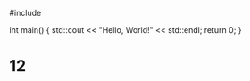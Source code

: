 #include <iostream>

int main() {
    std::cout << "Hello, World!" << std::endl;
    return 0;
}
# 12
